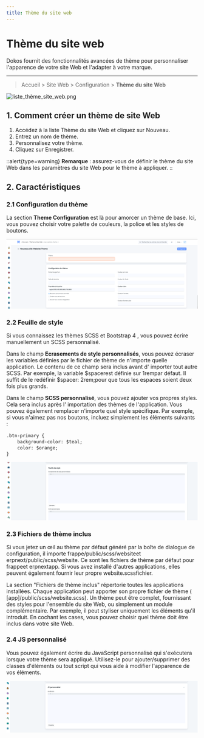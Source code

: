 ```yaml
---
title: Thème du site web
---
```


# Thème du site web

Dokos fournit des fonctionnalités avancées de thème pour personnaliser l'apparence de votre site Web et l'adapter à votre marque.

---

> Accueil > Site Web > Configuration > **Thème du site Web**

![liste_thème_site_web.png](/content/projets/website-theme/liste_thème_site_web.png)

## 1. Comment créer un thème de site Web 

1. Accédez à la liste Thème du site Web et cliquez sur Nouveau.
2. Entrez un nom de thème.
3. Personnalisez votre thème.
4. Cliquez sur Enregistrer.

::alert{type=warning}
**Remarque** : assurez-vous de définir le thème du site Web dans les paramètres du site Web pour le thème à appliquer.
::

## 2. Caractéristiques

### 2.1 Configuration du thème

La section **Theme Configuration** est là pour amorcer un thème de base. Ici, vous pouvez choisir votre palette de couleurs, la police et les styles de boutons.

![configuration_theme.png](/content/projets/website-theme/configuration_theme.png)

### 2.2 Feuille de style

Si vous connaissez les thèmes SCSS et Bootstrap 4 , vous pouvez écrire manuellement un SCSS personnalisé.

Dans le champ **Ecrasements de style personnalisés**, vous pouvez écraser les variables définies par le fichier de thème de n'importe quelle application. Le contenu de ce champ sera inclus avant d' importer tout autre SCSS. Par exemple, la variable $spacerest définie sur 1rempar défaut. Il suffit de le redéfinir $spacer: 2rem;pour que tous les espaces soient deux fois plus grands.

Dans le champ **SCSS personnalisé**, vous pouvez ajouter vos propres styles. Cela sera inclus après l' importation des thèmes de l'application. Vous pouvez également remplacer n'importe quel style spécifique. Par exemple, si vous n'aimez pas nos boutons, incluez simplement les éléments suivants :

`````
.btn-primary {
    background-color: $teal;
    color: $orange;
}
`````
![feuille_de_style.png](/content/projets/website-theme/feuille_de_style.png)

### 2.3 Fichiers de thème inclus

Si vous jetez un œil au thème par défaut généré par la boîte de dialogue de configuration, il importe frappe/public/scss/websiteet erpnext/public/scss/website. Ce sont les fichiers de thème par défaut pour frappeet erpnextapp. Si vous avez installé d'autres applications, elles peuvent également fournir leur propre website.scssfichier.

La section "Fichiers de thème inclus" répertorie toutes les applications installées. Chaque application peut apporter son propre fichier de thème ( [app]/public/scss/website.scss). Un thème peut être complet, fournissant des styles pour l'ensemble du site Web, ou simplement un module complémentaire. Par exemple, il peut styliser uniquement les éléments qu'il introduit. En cochant les cases, vous pouvez choisir quel thème doit être inclus dans votre site Web.

### 2.4 JS personnalisé

Vous pouvez également écrire du JavaScript personnalisé qui s'exécutera lorsque votre thème sera appliqué. Utilisez-le pour ajouter/supprimer des classes d'éléments ou tout script qui vous aide à modifier l'apparence de vos éléments.

![js_style.png](/content/projets/website-theme/js_style.png)